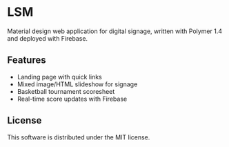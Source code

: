 # LSM
Material design web application for digital signage, written with Polymer 1.4 and deployed with Firebase.

## Features
+ Landing page with quick links
+ Mixed image/HTML slideshow for signage
+ Basketball tournament scoresheet
+ Real-time score updates with Firebase

## License
This software is distributed under the MIT license.

